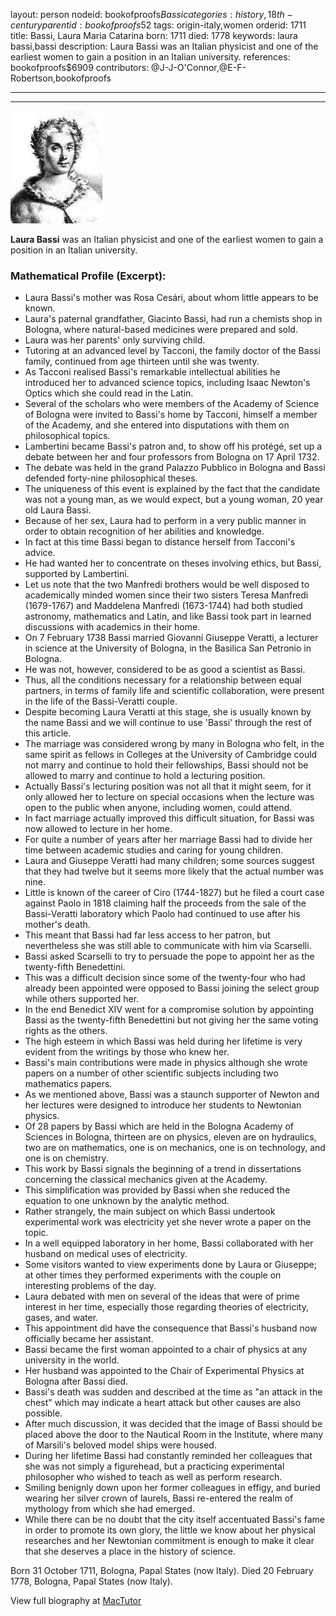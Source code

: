 layout: person
nodeid: bookofproofs$Bassi
categories: history,18th-century
parentid: bookofproofs$52
tags: origin-italy,women
orderid: 1711
title: Bassi, Laura Maria Catarina
born: 1711
died: 1778
keywords: laura bassi,bassi
description: Laura Bassi was an Italian physicist and one of the earliest women to gain a position in an Italian university.
references: bookofproofs$6909
contributors: @J-J-O'Connor,@E-F-Robertson,bookofproofs

---



---

![Bassi.jpg](https://github.com/bookofproofs/bookofproofs.github.io/blob/main/_sources/_assets/images/portraits/Bassi.jpg?raw=true)

**Laura Bassi** was an Italian physicist and one of the earliest women to gain a position in an Italian university.

### Mathematical Profile (Excerpt):
* Laura Bassi's mother was Rosa Cesári, about whom little appears to be known.
* Laura's paternal grandfather, Giacinto Bassi, had run a chemists shop in Bologna, where natural-based medicines were prepared and sold.
* Laura was her parents' only surviving child.
* Tutoring at an advanced level by Tacconi, the family doctor of the Bassi family, continued from age thirteen until she was twenty.
* As Tacconi realised Bassi's remarkable intellectual abilities he introduced her to advanced science topics, including Isaac Newton's Optics which she could read in the Latin.
* Several of the scholars who were members of the Academy of Science of Bologna were invited to Bassi's home by Tacconi, himself a member of the Academy, and she entered into disputations with them on philosophical topics.
* Lambertini became Bassi's patron and, to show off his protégé, set up a debate between her and four professors from Bologna on 17 April 1732.
* The debate was held in the grand Palazzo Pubblico in Bologna and Bassi defended forty-nine philosophical theses.
* The uniqueness of this event is explained by the fact that the candidate was not a young man, as we would expect, but a young woman, 20 year old Laura Bassi.
* Because of her sex, Laura had to perform in a very public manner in order to obtain recognition of her abilities and knowledge.
* In fact at this time Bassi began to distance herself from Tacconi's advice.
* He had wanted her to concentrate on theses involving ethics, but Bassi, supported by Lambertini.
* Let us note that the two Manfredi brothers would be well disposed to academically minded women since their two sisters Teresa Manfredi (1679-1767) and Maddelena Manfredi (1673-1744) had both studied astronomy, mathematics and Latin, and like Bassi took part in learned discussions with academics in their home.
* On 7 February 1738 Bassi married Giovanni Giuseppe Veratti, a lecturer in science at the University of Bologna, in the Basilica San Petronio in Bologna.
* He was not, however, considered to be as good a scientist as Bassi.
* Thus, all the conditions necessary for a relationship between equal partners, in terms of family life and scientific collaboration, were present in the life of the Bassi-Veratti couple.
* Despite becoming Laura Veratti at this stage, she is usually known by the name Bassi and we will continue to use 'Bassi' through the rest of this article.
* The marriage was considered wrong by many in Bologna who felt, in the same spirit as fellows in Colleges at the University of Cambridge could not marry and continue to hold their fellowships, Bassi should not be allowed to marry and continue to hold a lecturing position.
* Actually Bassi's lecturing position was not all that it might seem, for it only allowed her to lecture on special occasions when the lecture was open to the public when anyone, including women, could attend.
* In fact marriage actually improved this difficult situation, for Bassi was now allowed to lecture in her home.
* For quite a number of years after her marriage Bassi had to divide her time between academic studies and caring for young children.
* Laura and Giuseppe Veratti had many children; some sources suggest that they had twelve but it seems more likely that the actual number was nine.
* Little is known of the career of Ciro (1744-1827) but he filed a court case against Paolo in 1818 claiming half the proceeds from the sale of the Bassi-Veratti laboratory which Paolo had continued to use after his mother's death.
* This meant that Bassi had far less access to her patron, but nevertheless she was still able to communicate with him via Scarselli.
* Bassi asked Scarselli to try to persuade the pope to appoint her as the twenty-fifth Benedettini.
* This was a difficult decision since some of the twenty-four who had already been appointed were opposed to Bassi joining the select group while others supported her.
* In the end Benedict XIV went for a compromise solution by appointing Bassi as the twenty-fifth Benedettini but not giving her the same voting rights as the others.
* The high esteem in which Bassi was held during her lifetime is very evident from the writings by those who knew her.
* Bassi's main contributions were made in physics although she wrote papers on a number of other scientific subjects including two mathematics papers.
* As we mentioned above, Bassi was a staunch supporter of Newton and her lectures were designed to introduce her students to Newtonian physics.
* Of 28 papers by Bassi which are held in the Bologna Academy of Sciences in Bologna, thirteen are on physics, eleven are on hydraulics, two are on mathematics, one is on mechanics, one is on technology, and one is on chemistry.
* This work by Bassi signals the beginning of a trend in dissertations concerning the classical mechanics given at the Academy.
* This simplification was provided by Bassi when she reduced the equation to one unknown by the analytic method.
* Rather strangely, the main subject on which Bassi undertook experimental work was electricity yet she never wrote a paper on the topic.
* In a well equipped laboratory in her home, Bassi collaborated with her husband on medical uses of electricity.
* Some visitors wanted to view experiments done by Laura or Giuseppe; at other times they performed experiments with the couple on interesting problems of the day.
* Laura debated with men on several of the ideas that were of prime interest in her time, especially those regarding theories of electricity, gases, and water.
* This appointment did have the consequence that Bassi's husband now officially became her assistant.
* Bassi became the first woman appointed to a chair of physics at any university in the world.
* Her husband was appointed to the Chair of Experimental Physics at Bologna after Bassi died.
* Bassi's death was sudden and described at the time as "an attack in the chest" which may indicate a heart attack but other causes are also possible.
* After much discussion, it was decided that the image of Bassi should be placed above the door to the Nautical Room in the Institute, where many of Marsili's beloved model ships were housed.
* During her lifetime Bassi had constantly reminded her colleagues that she was not simply a figurehead, but a practicing experimental philosopher who wished to teach as well as perform research.
* Smiling benignly down upon her former colleagues in effigy, and buried wearing her silver crown of laurels, Bassi re-entered the realm of mythology from which she had emerged.
* While there can be no doubt that the city itself accentuated Bassi's fame in order to promote its own glory, the little we know about her physical researches and her Newtonian commitment is enough to make it clear that she deserves a place in the history of science.

Born 31 October 1711, Bologna, Papal States (now Italy). Died 20 February 1778, Bologna, Papal States (now Italy).

View full biography at [MacTutor](https://mathshistory.st-andrews.ac.uk/Biographies/Bassi/)
